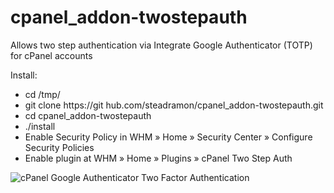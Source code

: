 cpanel_addon-twostepauth
========================

Allows two step authentication via Integrate Google Authenticator (TOTP) for cPanel accounts

Install:

* cd /tmp/
* git clone https://git hub.com/steadramon/cpanel_addon-twostepauth.git
* cd cpanel_addon-twostepauth
* ./install
* Enable Security Policy in WHM » Home » Security Center » Configure Security Policies
* Enable plugin at WHM » Home » Plugins » cPanel Two Step Auth

![cPanel Google Authenticator Two Factor Authentication](http://i.imgur.com/ps0enzY.png)
